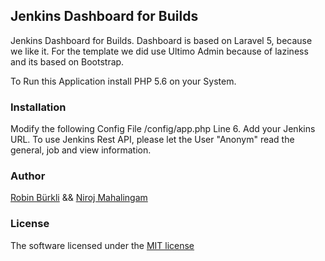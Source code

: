 ## Jenkins Dashboard for Builds
Jenkins Dashboard for Builds.
Dashboard is based on Laravel 5, because we like it. For the template we did use Ultimo Admin because of laziness and its based on Bootstrap.

To Run this Application install PHP 5.6 on your System.

### Installation
Modify the following Config File /config/app.php Line 6. Add your Jenkins URL.
To use Jenkins Rest API, please let the User "Anonym" read the general, job and view information. 

### Author
[Robin Bürkli](https://github.com/robinbuerkli) &&  [Niroj Mahalingam](https://github.com/nirojmahalingam)

### License
The software licensed under the [MIT license](http://opensource.org/licenses/MIT)
